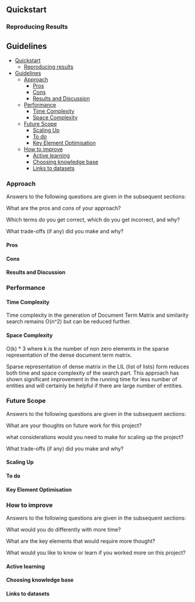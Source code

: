 ## Quickstart

### Reproducing Results

## Guidelines

  - [Quickstart](#quickstart)
    - [Reproducing results](#reproducing-results)
  - [Guidelines](#guidelines)
      - [Approach](#approach)
        - [Pros](#pros)
        - [Cons](#cons)
        - [Results and Discussion](#results-and-discussion)
      - [Performance](#performance)
        - [Time Complexity](#time-complexity)
        - [Space Complexity](#space-complexity)
      - [Future Scope](#future-scope)
        - [Scaling Up](#scaling-up)
        - [To do](#to-do)
        - [Key Element Optimisation](#key-element-optimisation)
      - [How to improve](#how-to-improve)
        - [Active learning](#active-learning)
        - [Choosing knowledge base](#choosing-knowledge-base)
        - [Links to datasets](#links-to-datasets)

### Approach

Answers to the following questions are given in the subsequent sections:

What are the pros and cons of your approach?

Which terms do you get correct, which do you get incorrect, and why?

What trade-offs (if any) did you make and why?

#### Pros
#### Cons
#### Results and Discussion

### Performance

#### Time Complexity
Time complexity in the generation of Document Term Matrix and similarity search remains O(n^2) but can be reduced further.
#### Space Complexity 
O(k) * 3 where k is the number of non zero elements in the sparse representation of the dense document term matrix.

Sparse representation of dense matrix in the LIL (list of lists) form reduces both time and space complexity of the search part. This approach has shown significant improvement in the running time for less number of entities and will certainly be helpful if there are large number of entities.

### Future Scope
Answers to the following questions are given in the subsequent sections:

What are your thoughts on future work for this project?

what considerations would you need to make for scaling up the project?

What trade-offs (if any) did you make and why?

#### Scaling Up
#### To do
#### Key Element Optimisation

### How to improve
Answers to the following questions are given in the subsequent sections:

What would you do differently with more time? 

What are the key elements that would require more thought? 

What would you like to know or learn if you worked more on this project?

#### Active learning
#### Choosing knowledge base
#### Links to datasets





